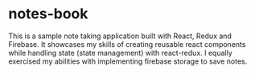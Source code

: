 
# notes-book

This is a sample note taking application built with React, Redux and Firebase.
It showcases my skills of creating reusable react components while handling state (state management) with react-redux. I equally exercised my abilities with implementing firebase storage to save notes. 
